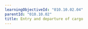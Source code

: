 ```yaml
---
learningObjectiveId: "010.10.02.04"
parentId: "010.10.02"
title: Entry and departure of cargo
---
```

